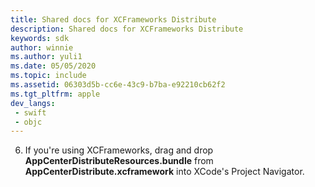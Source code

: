 ```yaml
---
title: Shared docs for XCFrameworks Distribute
description: Shared docs for XCFrameworks Distribute
keywords: sdk
author: winnie
ms.author: yuli1
ms.date: 05/05/2020
ms.topic: include
ms.assetid: 06303d5b-cc6e-43c9-b7ba-e92210cb62f2
ms.tgt_pltfrm: apple
dev_langs:  
 - swift
 - objc
---
```


6. If you're using XCFrameworks, drag and drop **AppCenterDistributeResources.bundle** from **AppCenterDistribute.xcframework** into XCode's Project Navigator.
